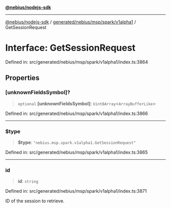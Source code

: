 [**@nebius/nodejs-sdk**](../../../../../../README.md)

---

[@nebius/nodejs-sdk](../../../../../../README.md) / [generated/nebius/msp/spark/v1alpha1](../README.md) / GetSessionRequest

# Interface: GetSessionRequest

Defined in: src/generated/nebius/msp/spark/v1alpha1/index.ts:3864

## Properties

### \[unknownFieldsSymbol\]?

> `optional` **\[unknownFieldsSymbol\]**: `Uint8Array`\<`ArrayBufferLike`\>

Defined in: src/generated/nebius/msp/spark/v1alpha1/index.ts:3866

---

### $type

> **$type**: `"nebius.msp.spark.v1alpha1.GetSessionRequest"`

Defined in: src/generated/nebius/msp/spark/v1alpha1/index.ts:3865

---

### id

> **id**: `string`

Defined in: src/generated/nebius/msp/spark/v1alpha1/index.ts:3871

ID of the session to retrieve.
